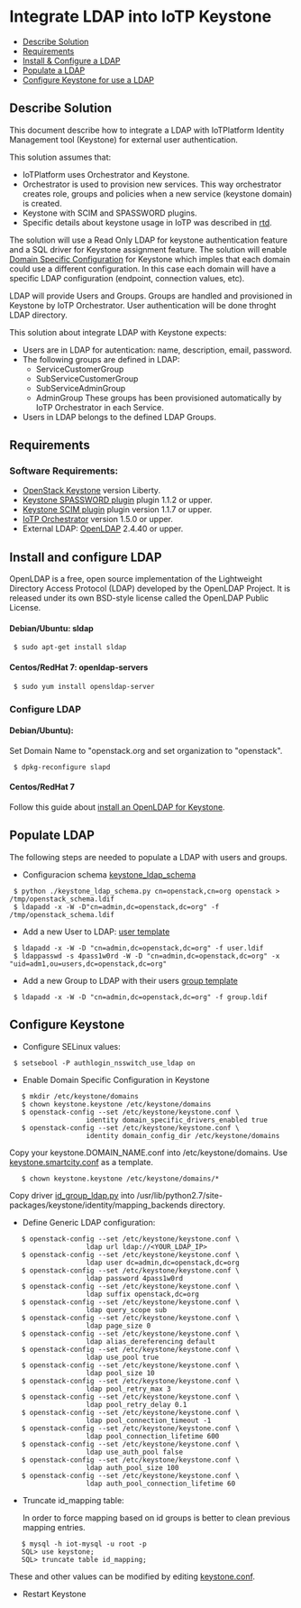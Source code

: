 # Integrate LDAP into IoTP Keystone


* [Describe Solution](#describe-solution)
* [Requirements](#requirements)
* [Install & Configure a LDAP](#install-ldap)
* [Populate a LDAP](#populate-ldap)
* [Configure Keystone for use a LDAP](#configure-keystone)


## Describe Solution

This document describe how to integrate a LDAP with IoTPlatform Identity Management tool (Keystone) for external user authentication.

This solution assumes that:
- IoTPlatform uses Orchestrator and Keystone.
- Orchestrator is used to provision new services. This way orchestrator creates role, groups and policies when a new service (keystone domain) is created.
- Keystone with SCIM and SPASSWORD plugins.
- Specific details about keystone usage in IoTP was described in [rtd](https://fiware-iot-stack.readthedocs.io/en/latest/topics/user_permissions/index.html).

The solution will use a Read Only LDAP for keystone authentication feature and a SQL driver for Keystone assignment feature.
The solution will enable [Domain Specific Configuration](http://docs.openstack.org/admin-guide/identity-domain-specific-config.html) for Keystone which imples that each domain could use a different configuration. In this case each domain will have a specific LDAP configuration (endpoint, connection values, etc).

LDAP will provide Users and Groups. Groups are handled and provisioned in Keystone by IoTP Orchestrator.
User authentication will be done throght LDAP directory.

This solution about integrate LDAP with Keystone expects:
- Users are in LDAP for autentication: name, description, email, password.
- The following groups are defined in LDAP:
  - ServiceCustomerGroup
  - SubServiceCustomerGroup
  - SubServiceAdminGroup
  - AdminGroup
  These groups has been provisioned automatically by IoTP Orchestrator in each Service.
- Users in LDAP belongs to the defined LDAP Groups.


## Requirements

### Software Requirements:
  - [OpenStack Keystone](http://docs.openstack.org/developer/keystone) version Liberty.
  - [Keystone SPASSWORD plugin](https://github.com/telefonicaid/fiware-keystone-spassword) plugin 1.1.2 or upper.
  - [Keystone SCIM plugin](https://github.com/telefonicaid/fiware-keystone-scim) plugin version 1.1.7 or upper.
  - [IoTP Orchestrator](https://github.com/telefonicaid/orchestrator) version 1.5.0 or upper.
  - External LDAP: [OpenLDAP](http://www.openldap.org) 2.4.40 or upper.


## Install and configure LDAP

OpenLDAP is a free, open source implementation of the Lightweight Directory Access Protocol (LDAP) developed by the OpenLDAP Project. It is released under its own BSD-style license called the OpenLDAP Public License.

#### Debian/Ubuntu: sldap
```
 $ sudo apt-get install sldap
```

#### Centos/RedHat 7: openldap-servers
```
 $ sudo yum install opensldap-server
```

### Configure LDAP

#### Debian/Ubuntu):
Set Domain Name to "openstack.org and set organization to "openstack".

```
 $ dpkg-reconfigure slapd
```

#### Centos/RedHat 7
Follow this guide about [install an OpenLDAP for Keystone](https://wiki.openstack.org/wiki/OpenLDAP).


## Populate LDAP

The following steps are needed to populate a LDAP with users and groups.

- Configuracion schema [keystone_ldap_schema](./keystone_ldap_schema.py)
```
 $ python ./keystone_ldap_schema.py cn=openstack,cn=org openstack > /tmp/openstack_schema.ldif
 $ ldapadd -x -W -D"cn=admin,dc=openstack,dc=org" -f /tmp/openstack_schema.ldif
```

- Add a new User to LDAP: [user template](./user.ldif)
```
 $ ldapadd -x -W -D "cn=admin,dc=openstack,dc=org" -f user.ldif
 $ ldappasswd -s 4pass1w0rd -W -D "cn=admin,dc=openstack,dc=org" -x "uid=adm1,ou=users,dc=openstack,dc=org"
```

- Add a new Group to LDAP with their users [group template](./group.ldif)
```
 $ ldapadd -x -W -D "cn=admin,dc=openstack,dc=org" -f group.ldif
```


## Configure Keystone

- Configure SELinux values:

```
 $ setsebool -P authlogin_nsswitch_use_ldap on
```

- Enable Domain Specific Configuration in Keystone

```
   $ mkdir /etc/keystone/domains
   $ chown keystone.keystone /etc/keystone/domains
   $ openstack-config --set /etc/keystone/keystone.conf \
                   identity domain_specific_drivers_enabled true
   $ openstack-config --set /etc/keystone/keystone.conf \
                   identity domain_config_dir /etc/keystone/domains
```
  Copy your keystone.DOMAIN_NAME.conf into /etc/keystone/domains. Use [keystone.smartcity.conf](./keystone.smartcity.conf) as a template.


```
   $ chown keystone.keystone /etc/keystone/domains/*
```

  Copy driver [id_group_ldap.py](./id_group_ldap.py) into /usr/lib/python2.7/site-packages/keystone/identity/mapping_backends directory.

- Define Generic LDAP configuration:

```
   $ openstack-config --set /etc/keystone/keystone.conf \
                   ldap url ldap://<YOUR_LDAP_IP>
   $ openstack-config --set /etc/keystone/keystone.conf \
                   ldap user dc=admin,dc=openstack,dc=org
   $ openstack-config --set /etc/keystone/keystone.conf \
                   ldap password 4pass1w0rd
   $ openstack-config --set /etc/keystone/keystone.conf \
                   ldap suffix openstack,dc=org
   $ openstack-config --set /etc/keystone/keystone.conf \
                   ldap query_scope sub
   $ openstack-config --set /etc/keystone/keystone.conf \
                   ldap page_size 0
   $ openstack-config --set /etc/keystone/keystone.conf \
                   ldap alias_dereferencing default
   $ openstack-config --set /etc/keystone/keystone.conf \
                   ldap use_pool true
   $ openstack-config --set /etc/keystone/keystone.conf \
                   ldap pool_size 10
   $ openstack-config --set /etc/keystone/keystone.conf \
                   ldap pool_retry_max 3
   $ openstack-config --set /etc/keystone/keystone.conf \
                   ldap pool_retry_delay 0.1
   $ openstack-config --set /etc/keystone/keystone.conf \
                   ldap pool_connection_timeout -1
   $ openstack-config --set /etc/keystone/keystone.conf \
                   ldap pool_connection_lifetime 600
   $ openstack-config --set /etc/keystone/keystone.conf \
                   ldap use_auth_pool false
   $ openstack-config --set /etc/keystone/keystone.conf \
                   ldap auth_pool_size 100
   $ openstack-config --set /etc/keystone/keystone.conf \
                   ldap auth_pool_connection_lifetime 60

```

- Truncate id_mapping table:

  In order to force mapping based on id groups is better to clean previous mapping entries.

```
   $ mysql -h iot-mysql -u root -p
   SQL> use keystone;
   SQL> truncate table id_mapping;
```

  These and other values can be modified by editing [keystone.conf](http://docs.openstack.org/liberty/config-reference/content/section_keystone.conf.html).

- Restart Keystone

